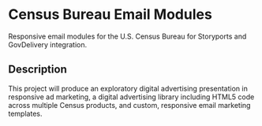 # Census Bureau Email Modules
Responsive email modules for the U.S. Census Bureau for Storyports and GovDelivery integration. 

<h2>Description</h2>
This project will produce an exploratory digital advertising presentation in responsive ad marketing, a digital advertising library including HTML5 code across multiple Census products, and custom, responsive email marketing templates. 
